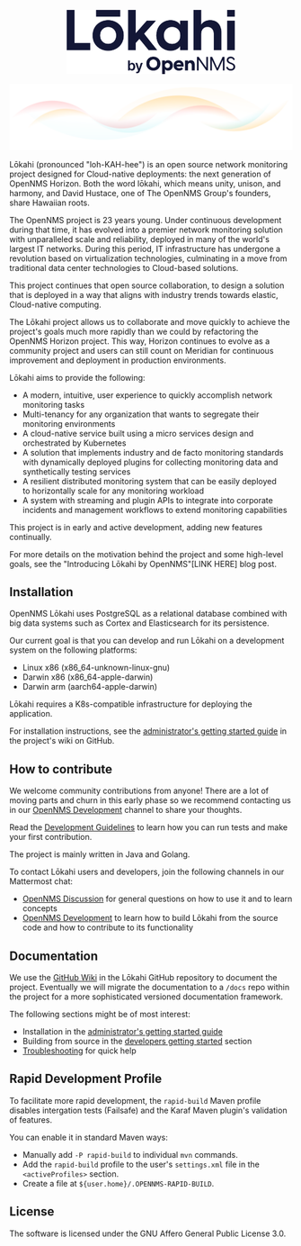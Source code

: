 <p align="center"><img src="images/Lokahi_small-scale.png" alt="Lokahi by OpenNMS brandmark" width="300" /></a></p>

<img src="images/LokahiExploration.png" alt="colorful swirl"/>

Lōkahi (pronounced "loh-KAH-hee") is an open source network monitoring project designed for Cloud-native deployments: the next generation of OpenNMS Horizon.
Both the word lōkahi, which means unity, unison, and harmony, and David Hustace, one of The OpenNMS Group's founders, share Hawaiian roots.

The OpenNMS project is 23 years young.
Under continuous development during that time, it has evolved into a premier network monitoring solution with unparalleled scale and reliability, deployed in many of the world's largest IT networks.
During this period, IT infrastructure has undergone a revolution based on virtualization technologies, culminating in a move from traditional data center technologies to Cloud-based solutions.

This project continues that open source collaboration, to design a solution that is deployed in a way that aligns with industry trends towards elastic, Cloud-native computing.

The Lōkahi project allows us to collaborate and move quickly to achieve the project's goals much more rapidly than we could by refactoring the OpenNMS Horizon project.
This way, Horizon continues to evolve as a community project and users can still count on Meridian for continuous improvement and deployment in production environments.

Lōkahi aims to provide the following:

* A modern, intuitive, user experience to quickly accomplish network monitoring tasks
* Multi-tenancy for any organization that wants to segregate their monitoring environments 
* A cloud-native service built using a micro services design and orchestrated by Kubernetes
* A solution that implements industry and de facto monitoring standards with dynamically deployed plugins for collecting monitoring data and synthetically testing services
* A resilient distributed monitoring system that can be easily deployed to horizontally scale for any monitoring workload
* A system with streaming and plugin APIs to integrate into corporate incidents and management workflows to extend monitoring capabilities

This project is in early and active development, adding new features continually.

For more details on the motivation behind the project and some high-level goals, see the "Introducing Lōkahi by OpenNMS"[LINK HERE] blog post.

## Installation

OpenNMS Lōkahi uses PostgreSQL as a relational database combined with big data systems such as Cortex and Elasticsearch for its persistence.

Our current goal is that you can develop and run Lōkahi on a development system on the following platforms:

* Linux x86 (x86_64-unknown-linux-gnu)
* Darwin x86 (x86_64-apple-darwin)
* Darwin arm (aarch64-apple-darwin)

Lōkahi requires a K8s-compatible infrastructure for deploying the application.

For installation instructions, see the [administrator's getting started guide](https://github.com/OpenNMS-Cloud/lokahi/wiki/Getting-Started---Admin) in the project's wiki on GitHub.

## How to contribute

We welcome community contributions from anyone!
There are a lot of moving parts and churn in this early phase so we recommend contacting us in our [OpenNMS Development](https://chat.opennms.com/opennms/channels/opennms-development) channel to share your thoughts.

Read the [Development Guidelines](https://github.com/OpenNMS-Cloud/lokahi/wiki/Development-Guidelines) to learn how you can run tests and make your first contribution.

The project is mainly written in Java and Golang.

To contact Lōkahi users and developers, join the following channels in our Mattermost chat:

* [OpenNMS Discussion](https://chat.opennms.com/opennms/channels/opennms-discussion) for general questions on how to use it and to learn concepts
* [OpenNMS Development](https://chat.opennms.com/opennms/channels/opennms-development) to learn how to build Lōkahi from the source code and how to contribute to its functionality

## Documentation

We use the [GitHub Wiki](https://github.com/OpenNMS-Cloud/lokahi/wiki) in the Lōkahi GitHub repository to document the project.
Eventually we will migrate the documentation to a `/docs` repo within the project for a more sophisticated versioned documentation framework.

The following sections might be of most interest:

* Installation in the [administrator's getting started guide](https://github.com/OpenNMS-Cloud/lokahi/wiki/Getting-Started---Admin)
* Building from source in the [developers getting started](https://github.com/OpenNMS-Cloud/lokahi/wiki/Getting-Started) section
* [Troubleshooting](https://github.com/OpenNMS-Cloud/lokahi/wiki/Troubleshooting) for quick help

## Rapid Development Profile

To facilitate more rapid development, the `rapid-build` Maven profile
disables intergation tests (Failsafe) and the Karaf Maven plugin's validation of features.

You can enable it in standard Maven ways:
* Manually add `-P rapid-build` to individual `mvn` commands.
* Add the `rapid-build` profile to the user's `settings.xml` file in the `<activeProfiles>` section.
* Create a file at `${user.home}/.OPENNMS-RAPID-BUILD`.

## License

The software is licensed under the GNU Affero General Public License 3.0.

